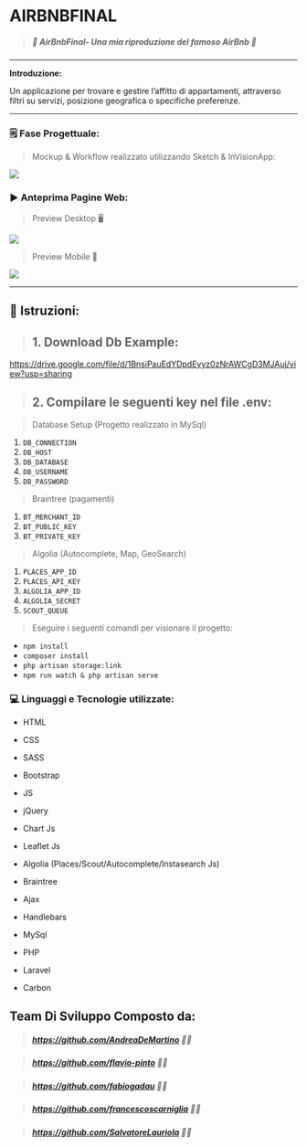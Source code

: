 #   AIRBNBFINAL



> 

>

> ##### *:open_file_folder:   AirBnbFinal- Una mia riproduzione del famoso AirBnb  :open_file_folder:*

>

> 

---



****Introduzione:**** 

Un applicazione per trovare e gestire l’affitto di appartamenti, attraverso filtri su servizi, posizione geografica o specifiche preferenze.


---

### :spiral_notepad: Fase Progettuale:

> Mockup & Workflow realizzato utilizzando Sketch & InVisionApp:

![](public/images/Airbnb_Logo_Bélo.svg.png)

### :arrow_forward: Anteprima Pagine Web:

>  Preview Desktop :desktop_computer: 

![](public/images/desktop.gif)

>  Preview Mobile :iphone: 

![](public/images/mobileGif.gif)

---

## :key: Istruzioni:

> ## 1. Download Db Example:
https://drive.google.com/file/d/1BnsiPauEdYDpdEyyz0zNrAWCgD3MJAuj/view?usp=sharing

> ## 2. Compilare le seguenti key nel file .env:

> Database Setup (Progetto realizzato in MySql)

1. `DB_CONNECTION`
2. `DB_HOST`
3. `DB_DATABASE`
2. `DB_USERNAME`
3. `DB_PASSWORD`

> Braintree (pagamenti)

1. `BT_MERCHANT_ID`
2. `BT_PUBLIC_KEY`
3. `BT_PRIVATE_KEY`

> Algolia (Autocomplete, Map, GeoSearch)

1. `PLACES_APP_ID`
2. `PLACES_API_KEY`
3. `ALGOLIA_APP_ID`
4. `ALGOLIA_SECRET`
5. `SCOUT_QUEUE`

> Eseguire i seguenti comandi per visionare il progetto:

* `npm install`
* `composer install`
* `php artisan storage:link`
* `npm run watch & php artisan serve`


### :computer: Linguaggi e Tecnologie utilizzate:


* HTML


* CSS


* SASS


* Bootstrap


* JS


* jQuery


* Chart Js


* Leaflet Js


* Algolia (Places/Scout/Autocomplete/Instasearch Js)


* Braintree


* Ajax


* Handlebars


* MySql


* PHP


* Laravel


* Carbon


## Team Di Sviluppo Composto da: ##

> ##### 	https://github.com/AndreaDeMartino :technologist:	

> #####	    https://github.com/flavio-pinto :technologist:	

> ##### 	https://github.com/fabiogadau :technologist:	

> ##### 	https://github.com/francescoscarniglia :technologist:	

> ##### 	https://github.com/SalvatoreLauriola :technologist:	
